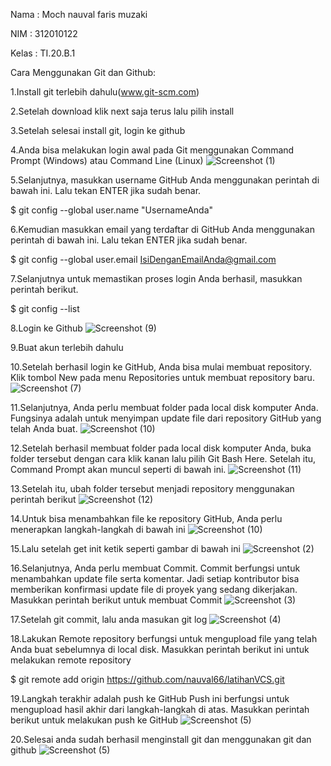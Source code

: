 Nama : Moch nauval faris muzaki

NIM : 312010122

Kelas : TI.20.B.1

Cara Menggunakan Git dan Github:

1.Install git terlebih dahulu(www.git-scm.com)

2.Setelah download klik next saja terus lalu pilih install

3.Setelah selesai install git, login ke github

4.Anda bisa melakukan login awal pada Git menggunakan Command Prompt (Windows) atau Command Line (Linux)
![Screenshot (1)](https://user-images.githubusercontent.com/73052971/96361171-abf44b00-114d-11eb-8f05-982d6edcf28e.png)

5.Selanjutnya, masukkan username GitHub Anda menggunakan perintah di bawah ini. Lalu tekan ENTER jika sudah benar.

$ git config --global user.name "UsernameAnda"

6.Kemudian masukkan email yang terdaftar di GitHub Anda menggunakan perintah di bawah ini. Lalu tekan ENTER jika sudah benar.

$ git config --global user.email IsiDenganEmailAnda@gmail.com

7.Selanjutnya untuk memastikan proses login Anda berhasil, masukkan perintah berikut.

$ git config --list

8.Login ke Github
![Screenshot (9)](https://user-images.githubusercontent.com/73052971/96362911-01832480-115b-11eb-839b-6511062e21d6.png)

9.Buat akun terlebih dahulu

10.Setelah berhasil login ke GitHub, Anda bisa mulai membuat repository. Klik tombol New pada menu Repositories untuk membuat repository baru.
![Screenshot (7)](https://user-images.githubusercontent.com/73052971/96362956-4b6c0a80-115b-11eb-8b60-139b057bb99c.png)

11.Selanjutnya, Anda perlu membuat folder pada local disk komputer Anda. Fungsinya adalah untuk menyimpan update file dari repository GitHub yang telah Anda buat.
![Screenshot (10)](https://user-images.githubusercontent.com/73052971/96362984-88d09800-115b-11eb-98da-0bef12d8fb79.png)

12.Setelah berhasil membuat folder pada local disk komputer Anda, buka folder tersebut dengan cara klik kanan lalu pilih Git Bash Here. Setelah itu, Command Prompt akan muncul seperti di bawah ini.
![Screenshot (11)](https://user-images.githubusercontent.com/73052971/96363033-ecf35c00-115b-11eb-8ef3-bfa1fc140465.png)

13.Setelah itu, ubah folder tersebut menjadi repository menggunakan perintah berikut
![Screenshot (12)](https://user-images.githubusercontent.com/73052971/96363111-5ecba580-115c-11eb-8025-7f00c0665c99.png)

14.Untuk bisa menambahkan file ke repository GitHub, Anda perlu menerapkan langkah-langkah di bawah ini
![Screenshot (10)](https://user-images.githubusercontent.com/73052971/96363158-a5210480-115c-11eb-9b73-ec9699282942.png)

15.Lalu setelah get init ketik seperti gambar di bawah ini
![Screenshot (2)](https://user-images.githubusercontent.com/73052971/96363199-efa28100-115c-11eb-9a43-e0c6d741c34f.png)

16.Selanjutnya, Anda perlu membuat Commit. Commit berfungsi untuk menambahkan update file serta komentar. Jadi setiap kontributor bisa memberikan konfirmasi update file di proyek yang sedang dikerjakan. Masukkan perintah berikut untuk membuat Commit
![Screenshot (3)](https://user-images.githubusercontent.com/73052971/96363234-3001ff00-115d-11eb-81a7-a5b4716dc7b0.png)

17.Setelah git commit, lalu anda masukan git log
![Screenshot (4)](https://user-images.githubusercontent.com/73052971/96363294-8ec77880-115d-11eb-8b83-01e580090732.png)

18.Lakukan Remote repository berfungsi untuk mengupload file yang telah Anda buat sebelumnya di local disk. Masukkan perintah berikut ini untuk melakukan remote repository

$ git remote add origin https://github.com/nauval66/latihanVCS.git

19.Langkah terakhir adalah push ke GitHub Push ini berfungsi untuk mengupload hasil akhir dari langkah-langkah di atas. Masukkan perintah berikut untuk melakukan push ke GitHub
![Screenshot (5)](https://user-images.githubusercontent.com/73052971/96363356-f2ea3c80-115d-11eb-8c75-8b4fe597c57e.png)

20.Selesai anda sudah berhasil menginstall git dan menggunakan git dan github
![Screenshot (5)](https://user-images.githubusercontent.com/73052971/96363356-f2ea3c80-115d-11eb-8c75-8b4fe597c57e.png)



    

